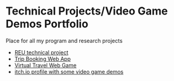 # Technical Projects/Video Game Demos Portfolio
Place for all my program and research projects

- [REU technical project](https://github.com/YonYon2/demo-portfolio/blob/main/research/NLPbias/bias.md)
- [Trip Booking Web App](https://github.com/hodgesboyeli/A1Travel)
- [Virtual Travel Web Game](https://github.com/Travel-Systems-inc/project-assignment)
- [itch.io profile with some video game demos](https://ytisrw.itch.io/)
